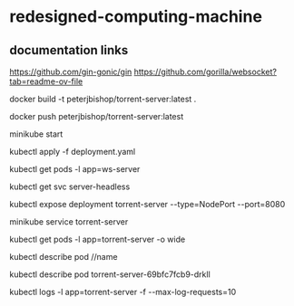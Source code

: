 # redesigned-computing-machine

## documentation links

https://github.com/gin-gonic/gin
https://github.com/gorilla/websocket?tab=readme-ov-file

docker build -t peterjbishop/torrent-server:latest .

docker push peterjbishop/torrent-server:latest

minikube start

kubectl apply -f deployment.yaml

kubectl get pods -l app=ws-server

kubectl get svc server-headless

kubectl expose deployment torrent-server --type=NodePort --port=8080

minikube service torrent-server

kubectl get pods -l app=torrent-server -o wide

kubectl describe pod //name

kubectl describe pod torrent-server-69bfc7fcb9-drkll 

kubectl logs -l app=torrent-server -f --max-log-requests=10
